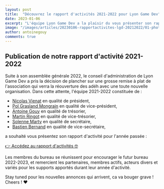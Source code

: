```yaml
---
layout: post
title:  "Découvrez le rapport d'activités 2021-2022 pour Lyon Game Dev"
date: 2023-01-06
excerpt: "L'équipe Lyon Game Dev a la plaisir du vous présenter son rapport d'activités 2021-2022..."
image: "/images/articles/20230106-rapportactivites-lgd-20212022/01-photorapportactivites2122.jpg"
author: antoinegouy
comments: true
---
```


## Publication de notre rapport d'activité 2021-2022

Suite à son assemblée générale 2022, le conseil d'administration de Lyon Game Dev a pris la décision de plancher sur une grosse remise à plat de l'association qui verra la réouverture des adéh avec une toute nouvelle organisation.
Dans cette attente, l'équipe 2021-2022 constituée de :
- [Nicolas Vienat]({{site.data.linkedin.tiffanyvaquie}}) en qualité de président,
- [Pol Grasland Mongrain]({{site.data.linkedin.polgraslandmongrain}}) en qualité de vice-président,
- [Antoine Gouy]({{site.data.linkedin.antoinegouy}}) en qualité de trésorier,
- [Martin Ringot]({{site.data.linkedin.martinringot}}) en qualité de vice-trésorier,
- [Solenne Marty]({{site.data.linkedin.solennemarty}}) en qualité de secrétaire,
- [Bastien Bernand]({{site.data.linkedin.bryanboni}}) en qualité de vice-secrétaire,

a souhaité vous présentez son rapport d'activité pour l'année passée :

[👉 Accédez au rapport d'activités 🤓]({{site.data.docs.docs2122.rapportactivites2122}})

Les membres du bureau se réunissent pour encourager le futur bureau 2022-2023, et remercient les partenaires, membres actifs, acteurs divers et variés pour les supports apportés durant leur année d'activité.

Stay tuned pour les nouvelles annonces qui arrivent, ca va bouger grave !
Cheers ! ❤️

